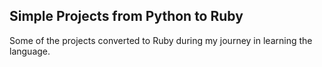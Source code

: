 ## Simple Projects from Python to Ruby
Some of the projects converted to Ruby during my journey in learning the language.
